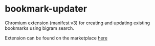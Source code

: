 # bookmark-updater

Chromium extension (manifest v3) for creating and updating existing bookmarks using bigram search.

Extension can be found on the marketplace [here](https://chromewebstore.google.com/detail/bookmark-updater/hjhffdgfjfkkjnllljaidejgbhhldice)

